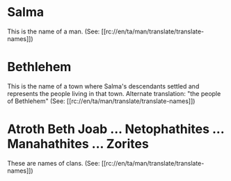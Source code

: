 # Salma

This is the name of a man. (See: [[rc://en/ta/man/translate/translate-names]])

# Bethlehem

This is the name of a town where Salma's descendants settled and represents the people living in that town. Alternate translation: "the people of Bethlehem" (See: [[rc://en/ta/man/translate/translate-names]])

# Atroth Beth Joab ... Netophathites ... Manahathites ... Zorites

These are names of clans. (See: [[rc://en/ta/man/translate/translate-names]])

